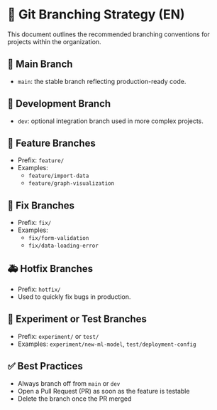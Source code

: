 # 🌿 Git Branching Strategy (EN)

This document outlines the recommended branching conventions for projects within the organization.

## 🌱 Main Branch
- `main`: the stable branch reflecting production-ready code.

## 🌾 Development Branch
- `dev`: optional integration branch used in more complex projects.

## 🌿 Feature Branches
- Prefix: `feature/`
- Examples:
  - `feature/import-data`
  - `feature/graph-visualization`

## 🐛 Fix Branches
- Prefix: `fix/`
- Examples:
  - `fix/form-validation`
  - `fix/data-loading-error`

## 🚑 Hotfix Branches
- Prefix: `hotfix/`
- Used to quickly fix bugs in production.

## 🧪 Experiment or Test Branches
- Prefix: `experiment/` or `test/`
- Examples: `experiment/new-ml-model`, `test/deployment-config`

## ✅ Best Practices
- Always branch off from `main` or `dev`
- Open a Pull Request (PR) as soon as the feature is testable
- Delete the branch once the PR merged
